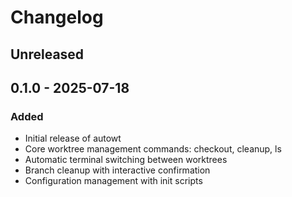 # Changelog

<!-- loosely based on https://keepachangelog.com/en/1.0.0/ -->

## Unreleased

## 0.1.0 - 2025-07-18

### Added
- Initial release of autowt
- Core worktree management commands: checkout, cleanup, ls
- Automatic terminal switching between worktrees
- Branch cleanup with interactive confirmation
- Configuration management with init scripts
